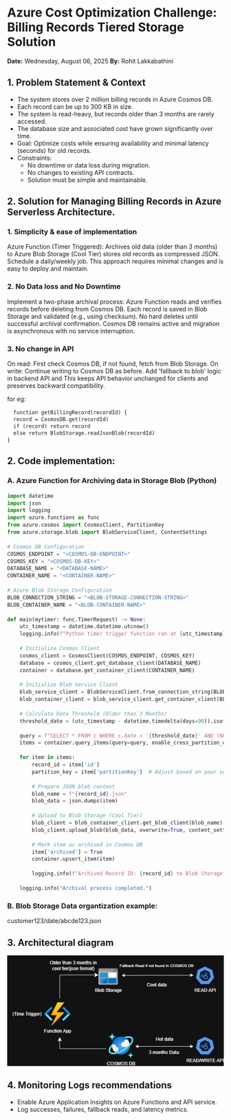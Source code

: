 # Azure Cost Optimization Challenge: Billing Records Tiered Storage Solution

**Date:** Wednesday, August 06, 2025
**By:** Rohit Lakkabathini

## 1. Problem Statement \& Context

- The system stores over 2 million billing records in Azure Cosmos DB.
- Each record can be up to 300 KB in size.
- The system is read-heavy, but records older than 3 months are rarely accessed.
- The database size and associated cost have grown significantly over time.
- Goal: Optimize costs while ensuring availability and minimal latency (seconds) for old records.
- Constraints:
    - No downtime or data loss during migration.
    - No changes to existing API contracts.
    - Solution must be simple and maintainable.


## 2. Solution for Managing Billing Records in Azure Serverless Architecture.

### 1. Simplicity & ease of implementation

Azure Function (Timer Triggered): Archives old data (older than 3 months) to Azure Blob Storage (Cool Tier) stores old records as compressed JSON. Schedule a daily/weekly job.
This approach requires minimal changes and is easy to deploy and maintain.

### 2. No Data loss and No Downtime 

Implement a two-phase archival process:
Azure Function reads and verifies records before deleting from Cosmos DB. Each record is saved in Blob Storage and validated (e.g., using checksum). No hard deletes until successful archival confirmation. Cosmos DB remains active and migration is asynchronous with no service interruption.

### 3. No change in API

On read: First check Cosmos DB, if not found, fetch from Blob Storage.
On write: Continue writing to Cosmos DB as before. 
Add 'fallback to blob' logic in backend API and This keeps API behavior unchanged for clients and preserves backward compatibility.

for eg:
```
  function getBillingRecord(recordId) {
  record = CosmosDB.get(recordId)
  if (record) return record
  else return BlobStorage.readJsonBlob(recordId)
}
```
## 2. Code implementation:

### A. Azure Function for Archiving data in Storage Blob (Python)

```python
import datetime
import json
import logging
import azure.functions as func
from azure.cosmos import CosmosClient, PartitionKey
from azure.storage.blob import BlobServiceClient, ContentSettings

# Cosmos DB Configuration
COSMOS_ENDPOINT = "<COSMOS-DB-ENDPOINT>"
COSMOS_KEY = "<COSMOS-DB-KEY>"
DATABASE_NAME = "<DATABASE-NAME>"
CONTAINER_NAME = "<CONTAINER-NAME>"

# Azure Blob Storage Configuration
BLOB_CONNECTION_STRING = "<BLOB-STORAGE-CONNECTION-STRING>"
BLOB_CONTAINER_NAME = "<BLOB-CONTAINER-NAME>"

def main(mytimer: func.TimerRequest) -> None:
    utc_timestamp = datetime.datetime.utcnow()
    logging.info(f"Python timer trigger function ran at {utc_timestamp}")

    # Initialize Cosmos Client
    cosmos_client = CosmosClient(COSMOS_ENDPOINT, COSMOS_KEY)
    database = cosmos_client.get_database_client(DATABASE_NAME)
    container = database.get_container_client(CONTAINER_NAME)

    # Initialize Blob Service Client
    blob_service_client = BlobServiceClient.from_connection_string(BLOB_CONNECTION_STRING)
    blob_container_client = blob_service_client.get_container_client(BLOB_CONTAINER_NAME)

    # Calculate Date Threshold (Older than 3 Months)
    threshold_date = (utc_timestamp - datetime.timedelta(days=90)).isoformat()

    query = f"SELECT * FROM c WHERE c.date < '{threshold_date}' AND (NOT IS_DEFINED(c.archived) OR c.archived = false)"
    items = container.query_items(query=query, enable_cross_partition_query=True)

    for item in items:
        record_id = item['id']
        partition_key = item['partitionKey']  # Adjust based on your schema
        
        # Prepare JSON blob content
        blob_name = f"{record_id}.json"
        blob_data = json.dumps(item)

        # Upload to Blob Storage (Cool Tier)
        blob_client = blob_container_client.get_blob_client(blob_name)
        blob_client.upload_blob(blob_data, overwrite=True, content_settings=ContentSettings(content_type='application/json'), standard_blob_tier="Cool")

        # Mark item as archived in Cosmos DB
        item['archived'] = True
        container.upsert_item(item)

        logging.info(f"Archived Record ID: {record_id} to Blob Storage")

    logging.info("Archival process completed.")
```

### B. Blob Storage Data organtization example:

customer123/date/abcde123.json

## 3. Architectural diagram
![Architecture Diagram](./Architectural%20Diagram.jpg)


## 4. Monitoring Logs recommendations

- Enable Azure Application Insights on Azure Functions and API service.
- Log successes, failures, fallback reads, and latency metrics.
